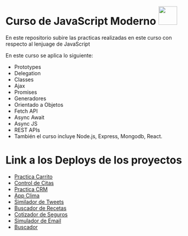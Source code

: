 # Curso de JavaScript Moderno <img src="https://media.giphy.com/media/xT9IgzoKnwFNmISR8I/giphy.gif" width="50" />

En este repositorio subire las practicas realizadas en este curso con respecto al lenjuage de JavaScript <br>

En este curso se aplica lo siguiente: 
* Prototypes
* Delegation
* Classes
* Ajax
* Promises
* Generadores
* Orientado a Objetos
* Fetch API
* Async Await
* Async JS
* REST APIs
* También el curso incluye Node.js, Express, Mongodb, React.

# Link a los Deploys de los proyectos

* [Practica Carrito](https://carritostorage.netlify.app)
* [Control de Citas](https://citasveterinaria07.netlify.app)
* [Practica CRM](https://crmjavas.netlify.app)
* [App Clima](https://climajavas.netlify.app)
* [Similador de Tweets](https://tweetlocal.netlify.app/)
* [Buscador de Recetas](https://buscadorecetasjs.netlify.app/)
* [Cotizador de Seguros](https://cotizadorproto.netlify.app/)
* [Simulador de Email](https://simuladoremails1.netlify.app/)
* [Buscador](https://buscadorjsp.netlify.app/)







